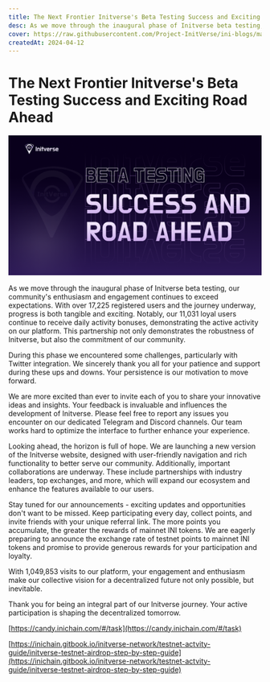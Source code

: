 ```yaml
---
title: The Next Frontier Initverse's Beta Testing Success and Exciting Road Ahead
desc: As we move through the inaugural phase of Initverse beta testing, our community's enthusiasm and engagement continues to exceed expectations. 
cover: https://raw.githubusercontent.com/Project-InitVerse/ini-blogs/main/blogs/resources/images/20240514001.png
createdAt: 2024-04-12
---
```

# The Next Frontier Initverse's Beta Testing Success and Exciting Road Ahead
 
![image](https://raw.githubusercontent.com/Project-InitVerse/ini-blogs/main/blogs/resources/images/20240514001.png)


As we move through the inaugural phase of Initverse beta testing, our community's enthusiasm and engagement continues to exceed expectations. With over 17,225 registered users and the journey underway, progress is both tangible and exciting. Notably, our 11,031 loyal users continue to receive daily activity bonuses, demonstrating the active activity on our platform. This partnership not only demonstrates the robustness of Initverse, but also the commitment of our community.

During this phase we encountered some challenges, particularly with Twitter integration. We sincerely thank you all for your patience and support during these ups and downs. Your persistence is our motivation to move forward.

We are more excited than ever to invite each of you to share your innovative ideas and insights. Your feedback is invaluable and influences the development of Initverse. Please feel free to report any issues you encounter on our dedicated Telegram and Discord channels. Our team works hard to optimize the interface to further enhance your experience.

Looking ahead, the horizon is full of hope. We are launching a new version of the Initverse website, designed with user-friendly navigation and rich functionality to better serve our community. Additionally, important collaborations are underway. These include partnerships with industry leaders, top exchanges, and more, which will expand our ecosystem and enhance the features available to our users.

Stay tuned for our announcements - exciting updates and opportunities don't want to be missed. Keep participating every day, collect points, and invite friends with your unique referral link. The more points you accumulate, the greater the rewards of mainnet INI tokens. We are eagerly preparing to announce the exchange rate of testnet points to mainnet INI tokens and promise to provide generous rewards for your participation and loyalty.

With 1,049,853 visits to our platform, your engagement and enthusiasm make our collective vision for a decentralized future not only possible, but inevitable.

Thank you for being an integral part of our Initverse journey. Your active participation is shaping the decentralized tomorrow.

[https://candy.inichain.com/#/task](https://candy.inichain.com/#/task)

[https://inichain.gitbook.io/initverse-network/testnet-actvity-guide/initverse-testnet-airdrop-step-by-step-guide](https://inichain.gitbook.io/initverse-network/testnet-actvity-guide/initverse-testnet-airdrop-step-by-step-guide)

